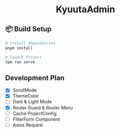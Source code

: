 <h1 align="center">KyuutaAdmin</h1>

## 📦 Build Setup

```bash
# install dependencies
pnpm install

# launch Project
npm run serve
```

## Development Plan

- [x] ScrollMode
- [x] ThemeColor
- [ ] Dark & Light Mode
- [x] Router Guard & Router Menu
- [ ] Cache ProjectConfig
- [ ] FilterForm Component
- [ ] Axios Request
